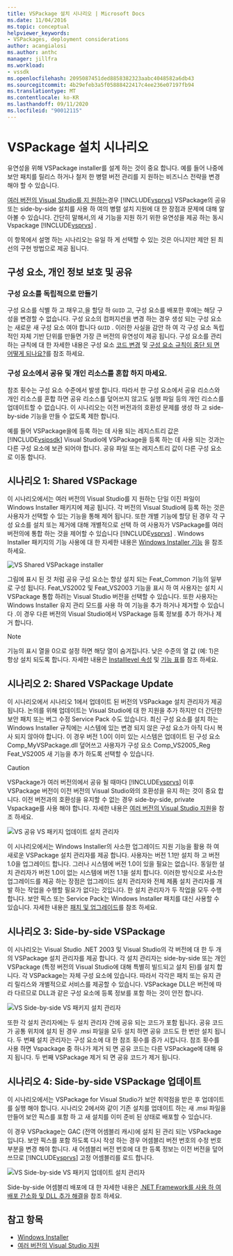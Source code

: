 ```yaml
---
title: VSPackage 설치 시나리오 | Microsoft Docs
ms.date: 11/04/2016
ms.topic: conceptual
helpviewer_keywords:
- VSPackages, deployment considerations
author: acangialosi
ms.author: anthc
manager: jillfra
ms.workload:
- vssdk
ms.openlocfilehash: 2095087451ded8858382323aabc4048582a6db43
ms.sourcegitcommit: 4b29efeb3a5f05888422417c4ee236e07197fb94
ms.translationtype: MT
ms.contentlocale: ko-KR
ms.lasthandoff: 09/11/2020
ms.locfileid: "90012115"
---
```

# <a name="vspackage-setup-scenarios"></a>VSPackage 설치 시나리오

유연성을 위해 VSPackage installer를 설계 하는 것이 중요 합니다. 예를 들어 나중에 보안 패치를 릴리스 하거나 철저 한 병렬 버전 관리를 지 원하는 비즈니스 전략을 변경 해야 할 수 있습니다.

[여러 버전의 Visual Studio를 지 원하는](../../extensibility/supporting-multiple-versions-of-visual-studio.md)경우 [!INCLUDE[vsprvs](../../code-quality/includes/vsprvs_md.md)] VSPackage의 공유 또는 side-by-side 설치를 사용 하 여의 병렬 설치 지원에 대 한 장점과 문제에 대해 알아볼 수 있습니다. 간단히 말해서,의 새 기능을 지원 하기 위한 유연성을 제공 하는 동시 Vspackage [!INCLUDE[vsprvs](../../code-quality/includes/vsprvs_md.md)] .

이 항목에서 설명 하는 시나리오는 유일 하 게 선택할 수 있는 것은 아니지만 제안 된 최선의 구현 방법으로 제공 됩니다.

## <a name="components-privacy-and-sharing"></a>구성 요소, 개인 정보 보호 및 공유

### <a name="make-your-components-independent"></a>구성 요소를 독립적으로 만들기

구성 요소를 식별 하 고 채우고,을 할당 하 `GUID` 고, 구성 요소를 배포한 후에는 해당 구성을 변경할 수 없습니다. 구성 요소의 컴퍼지션을 변경 하는 경우 생성 되는 구성 요소는 새로운 새 구성 요소 여야 합니다 `GUID` . 이러한 사실을 감안 하 여 각 구성 요소 독립적인 자체 기반 단위를 만들면 가장 큰 버전의 유연성이 제공 됩니다. 구성 요소를 관리 하는 규칙에 대 한 자세한 내용은 구성 요소 [코드 변경](/windows/desktop/Msi/changing-the-component-code) 및 [구성 요소 규칙이 중단 되 면 어떻게 되나요?](/windows/desktop/Msi/what-happens-if-the-component-rules-are-broken)를 참조 하세요.

### <a name="do-not-mix-shared-and-private-resources-in-a-component"></a>구성 요소에서 공유 및 개인 리소스를 혼합 하지 마세요.

참조 횟수는 구성 요소 수준에서 발생 합니다. 따라서 한 구성 요소에서 공유 리소스와 개인 리소스를 혼합 하면 공유 리소스를 덮어쓰지 않고도 실행 파일 등의 개인 리소스를 업데이트할 수 없습니다. 이 시나리오는 이전 버전과의 호환성 문제를 생성 하 고 side-by-side 기능을 만들 수 없도록 제한 합니다.

예를 들어 VSPackage을에 등록 하는 데 사용 되는 레지스트리 값은 [!INCLUDE[vsipsdk](../../extensibility/includes/vsipsdk_md.md)] Visual Studio에 VSPackage을 등록 하는 데 사용 되는 것과는 다른 구성 요소에 보관 되어야 합니다. 공유 파일 또는 레지스트리 값이 다른 구성 요소로 이동 합니다.

## <a name="scenario-1-shared-vspackage"></a>시나리오 1: Shared VSPackage

이 시나리오에서는 여러 버전의 Visual Studio를 지 원하는 단일 이진 파일이 Windows Installer 패키지에 제공 됩니다. 각 버전의 Visual Studio에 등록 하는 것은 사용자가 선택할 수 있는 기능을 통해 제어 됩니다. 또한 개별 기능에 할당 된 경우 각 구성 요소를 설치 또는 제거에 대해 개별적으로 선택 하 여 사용자가 VSPackage를 여러 버전의에 통합 하는 것을 제어할 수 있습니다 [!INCLUDE[vsprvs](../../code-quality/includes/vsprvs_md.md)] . Windows Installer 패키지의 기능 사용에 대 한 자세한 내용은 [Windows Installer 기능](/windows/desktop/Msi/windows-installer-features) 을 참조 하세요.

![VS Shared VSPackage installer](../../extensibility/internals/media/vs_sharedpackage.gif "VS_SharedPackage")

그림에 표시 된 것 처럼 공유 구성 요소는 항상 설치 되는 Feat_Common 기능의 일부로 구성 됩니다. Feat_VS2002 및 Feat_VS2003 기능을 표시 하 여 사용자는 설치 시 VSPackage 통합 하려는 Visual Studio 버전을 선택할 수 있습니다. 또한 사용자는 Windows Installer 유지 관리 모드를 사용 하 여 기능을 추가 하거나 제거할 수 있습니다 .이 경우 다른 버전의 Visual Studio에서 VSPackage 등록 정보를 추가 하거나 제거 합니다.

> [!NOTE]
> 기능의 표시 열을 0으로 설정 하면 해당 열이 숨겨집니다. 낮은 수준의 열 값 (예: 1)은 항상 설치 되도록 합니다. 자세한 내용은 [Installlevel 속성](/windows/desktop/Msi/installlevel) 및 [기능 표](/windows/desktop/Msi/feature-table)를 참조 하세요.

## <a name="scenario-2-shared-vspackage-update"></a>시나리오 2: Shared VSPackage Update

이 시나리오에서 시나리오 1에서 업데이트 된 버전의 VSPackage 설치 관리자가 제공 됩니다. 논의를 위해 업데이트는 Visual Studio에 대 한 지원을 추가 하지만 더 간단한 보안 패치 또는 버그 수정 Service Pack 수도 있습니다. 최신 구성 요소를 설치 하는 Windows Installer 규칙에는 시스템에 있는 변경 되지 않은 구성 요소가 아직 다시 복사 되지 않아야 합니다. 이 경우 버전 1.0이 이미 있는 시스템은 업데이트 된 구성 요소 Comp_MyVSPackage.dll 덮어쓰고 사용자가 구성 요소 Comp_VS2005_Reg Feat_VS2005 새 기능을 추가 하도록 선택할 수 있습니다.

> [!CAUTION]
> VSPackage가 여러 버전의에서 공유 될 때마다 [!INCLUDE[vsprvs](../../code-quality/includes/vsprvs_md.md)] 이후 VSPackage 버전이 이전 버전의 Visual Studio와의 호환성을 유지 하는 것이 중요 합니다. 이전 버전과의 호환성을 유지할 수 없는 경우 side-by-side, private Vspackage를 사용 해야 합니다. 자세한 내용은 [여러 버전의 Visual Studio 지원](../../extensibility/supporting-multiple-versions-of-visual-studio.md)을 참조 하세요.

![VS 공유 VS 패키지 업데이트 설치 관리자](../../extensibility/internals/media/vs_sharedpackageupdate.gif "VS_SharedPackageUpdate")

이 시나리오에서는 Windows Installer의 사소한 업그레이드 지원 기능을 활용 하 여 새로운 VSPackage 설치 관리자를 제공 합니다. 사용자는 버전 1.1만 설치 하 고 버전 1.0을 업그레이드 합니다. 그러나 시스템에 버전 1.0이 있을 필요는 없습니다. 동일한 설치 관리자가 버전 1.0이 없는 시스템에 버전 1.1을 설치 합니다. 이러한 방식으로 사소한 업그레이드를 제공 하는 장점은 업그레이드 설치 관리자와 전체 제품 설치 관리자를 개발 하는 작업을 수행할 필요가 없다는 것입니다. 한 설치 관리자가 두 작업을 모두 수행 합니다. 보안 픽스 또는 Service Pack는 Windows Installer 패치를 대신 사용할 수 있습니다. 자세한 내용은 [패치 및 업그레이드](/windows/desktop/Msi/patching-and-upgrades)를 참조 하세요.

## <a name="scenario-3-side-by-side-vspackage"></a>시나리오 3: Side-by-side VSPackage

이 시나리오는 Visual Studio .NET 2003 및 Visual Studio의 각 버전에 대 한 두 개의 VSPackage 설치 관리자를 제공 합니다. 각 설치 관리자는 side-by-side 또는 개인 VSPackage (특정 버전의 Visual Studio에 대해 특별히 빌드되고 설치 된)를 설치 합니다. 각 VSPackage는 자체 구성 요소에 있습니다. 따라서 각각은 패치 또는 유지 관리 릴리스와 개별적으로 서비스를 제공할 수 있습니다. VSPackage DLL은 버전에 따라 다르므로 DLL과 같은 구성 요소에 등록 정보를 포함 하는 것이 안전 합니다.

![VS Side-by-side VS 패키지 설치 관리자](../../extensibility/internals/media/vs_sbys_package.gif "VS_SbyS_Package")

또한 각 설치 관리자에는 두 설치 관리자 간에 공유 되는 코드가 포함 됩니다. 공유 코드가 공통 위치에 설치 된 경우 .msi 파일을 모두 설치 하면 공유 코드도 한 번만 설치 됩니다. 두 번째 설치 관리자는 구성 요소에 대 한 참조 횟수를 증가 시킵니다. 참조 횟수를 사용 하면 Vspackage 중 하나가 제거 되 면 공유 코드는 다른 VSPackage에 대해 유지 됩니다. 두 번째 VSPackage 제거 되 면 공유 코드가 제거 됩니다.

## <a name="scenario-4-side-by-side-vspackage-update"></a>시나리오 4: Side-by-side VSPackage 업데이트

이 시나리오에서는 VSPackage for Visual Studio가 보안 취약점을 받은 후 업데이트를 실행 해야 합니다. 시나리오 2에서와 같이 기존 설치를 업데이트 하는 새 .msi 파일을 만들어 보안 픽스를 포함 하 고 새 설치를 이미 준비 된 상태로 배포할 수 있습니다.

이 경우 VSPackage는 GAC (전역 어셈블리 캐시)에 설치 된 관리 되는 VSPackage입니다. 보안 픽스를 포함 하도록 다시 작성 하는 경우 어셈블리 버전 번호의 수정 번호 부분을 변경 해야 합니다. 새 어셈블리 버전 번호에 대 한 등록 정보는 이전 버전을 덮어쓰므로 [!INCLUDE[vsprvs](../../code-quality/includes/vsprvs_md.md)] 고정 어셈블리를 로드 합니다.

![VS Side-by-side VS 패키지 업데이트 설치 관리자](../../extensibility/internals/media/vs_sbys_packageupdate.gif "VS_SbyS_PackageUpdate")

Side-by-side 어셈블리 배포에 대 한 자세한 내용은 [.NET Framework를 사용 하 여 배포 간소화 및 DLL 추가 해결](/previous-versions/dotnet/articles/ms973843(v=msdn.10))을 참조 하세요.

## <a name="see-also"></a>참고 항목

- [Windows Installer](/windows/desktop/Msi/windows-installer-portal)
- [여러 버전의 Visual Studio 지원](../../extensibility/supporting-multiple-versions-of-visual-studio.md)